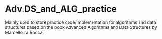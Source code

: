 # Adv.DS_and_ALG_practice
Mainly used to store practice code/implementation for algorithms and data structures
based on the book Advanced Algorithms and Data Structures by Marcello La Rocca.
